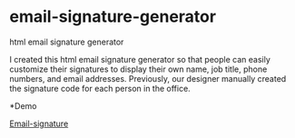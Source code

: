 # email-signature-generator
 html email signature generator

I created this html email signature generator so that people can easily customize their signatures to display their own name, job title, phone numbers, and email addresses. Previously, our designer manually created the signature code for each person in the office.

*Demo

<a href="https://brayancorpse.github.io/email-signature/">Email-signature</a>